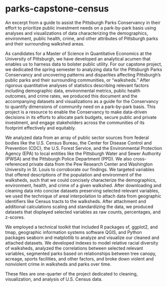 # parks-capstone-census
An excerpt from a guide to assist the Pittsburgh Parks Conservancy in their effort to prioritize public investment needs on a park-by-park basis using analyses and visualizations of data characterizing the demographics, environment, public health, crime, and other attributes of Pittsburgh parks and their surrounding walkshed areas.

As candidates for a Master of Science in Quantitative Economics at the University of Pittsburgh, we have developed an analytical acumen that enables us to harness data to bolster public utility. For our capstone project, we dedicated the spring semester to analyzing data for the Pittsburgh Parks Conservancy and uncovering patterns and disparities affecting Pittsburgh’s public parks and their surrounding communities, or “walksheds.” After rigorous quantitative analyses of statistics describing relevant factors including demographic data, environmental metrics, public health outcomes, and crime rates, we produced this document and the accompanying datasets and visualizations as a guide for the Conservancy to quantify dimensions of community need on a park-by-park basis. This project is a resource to enable the Conservancy to make data-driven decisions in its efforts to allocate park budgets, secure public and private investment, and engage stakeholders across the communities of its footprint effectively and equitably.

We analyzed data from an array of public sector sources from federal bodies like the U.S. Census Bureau, the Center for Disease Control and Prevention (CDC), the U.S. Forest Service, and the Environmental Protection Agency (EPA) to local entities like the Pittsburgh Water and Sewer Authority (PWSA) and the Pittsburgh Police Department (PPD). We also cross-referenced private data from the Pew Research Center and Washington University in St. Louis to corroborate our findings. We targeted variables that offered descriptions of the population and environment of the walksheds, such that we could concisely characterize the demographics, environment, health, and crime of a given walkshed. After downloading and cleaning data into concise datasets preserving selected relevant variables, we used the technique of areal interpolation to attach data from geographic identifiers like Census tracts to the walksheds. After attachment and additional calculations scaling and standardizing the data, we produced datasets that displayed selected variables as raw counts, percentages, and z-scores.  

We employed a technical toolkit that included R packages sf, ggplot2, and tmap, geographic information systems software QGIS, and Python packages seaborn and matplotlib to analyze and visualize our cleaned and attached datasets. We developed indexes to model relative racial diversity of walksheds, analyzed the correlations between selected relevant variables, segmented parks based on relationships between tree canopy, acreage, sports facilities, and other factors, and broke down violent and nonviolent crime in walksheds and parks over time.

These files are one-quarter of the project dedicated to cleaning, visualization, and analysis of U.S. Census data.

